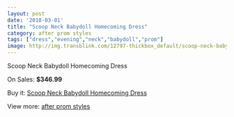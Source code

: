 ```yaml
---
layout: post
date: '2018-03-01'
title: "Scoop Neck Babydoll Homecoming Dress"
category: after prom styles
tags: ["dress","evening","neck","babydoll","prom"]
image: http://img.transblink.com/12797-thickbox_default/scoop-neck-babydoll-homecoming-dress.jpg
---
```

Scoop Neck Babydoll Homecoming Dress

On Sales: **$346.99**
<a href="https://www.transblink.com/en/after-prom-styles/4132-scoop-neck-babydoll-homecoming-dress.html"><amp-img layout="responsive" width="600" height="600" src="//img.transblink.com/12797-thickbox_default/scoop-neck-babydoll-homecoming-dress.jpg" alt="Scoop Neck Babydoll Homecoming Dress 0" /></a>
<a href="https://www.transblink.com/en/after-prom-styles/4132-scoop-neck-babydoll-homecoming-dress.html"><amp-img layout="responsive" width="600" height="600" src="//img.transblink.com/12801-thickbox_default/scoop-neck-babydoll-homecoming-dress.jpg" alt="Scoop Neck Babydoll Homecoming Dress 1" /></a>
<a href="https://www.transblink.com/en/after-prom-styles/4132-scoop-neck-babydoll-homecoming-dress.html"><amp-img layout="responsive" width="600" height="600" src="//img.transblink.com/12800-thickbox_default/scoop-neck-babydoll-homecoming-dress.jpg" alt="Scoop Neck Babydoll Homecoming Dress 2" /></a>
<a href="https://www.transblink.com/en/after-prom-styles/4132-scoop-neck-babydoll-homecoming-dress.html"><amp-img layout="responsive" width="600" height="600" src="//img.transblink.com/12799-thickbox_default/scoop-neck-babydoll-homecoming-dress.jpg" alt="Scoop Neck Babydoll Homecoming Dress 3" /></a>
<a href="https://www.transblink.com/en/after-prom-styles/4132-scoop-neck-babydoll-homecoming-dress.html"><amp-img layout="responsive" width="600" height="600" src="//img.transblink.com/12798-thickbox_default/scoop-neck-babydoll-homecoming-dress.jpg" alt="Scoop Neck Babydoll Homecoming Dress 4" /></a>

Buy it: [Scoop Neck Babydoll Homecoming Dress](https://www.transblink.com/en/after-prom-styles/4132-scoop-neck-babydoll-homecoming-dress.html "Scoop Neck Babydoll Homecoming Dress")

View more: [after prom styles](https://www.transblink.com/en/55-after-prom-styles "after prom styles")